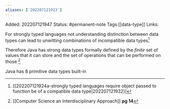```yaml
---
aliases: ['202207121923']
---
```

Added: 202207121947
Status: #permanent-note 
Tags:[[data-type]]
Links:

For strongly typed languages not understanding distinction between data types can lead to  unwitting combinations of incompatible data types[^1] 

Therefore Java has strong data types formally defined by the *finite* set of values that it can store and the set of operations that can be performed on those [^2]

Java has 8 primitive data types built-in


[^1]: [[202207121924a-strongly typed languages require object passed to function be of a compatible data type|202207121932]]
[^2]: [[Computer Science an Interdisciplinary Approach]] **pg 14**
